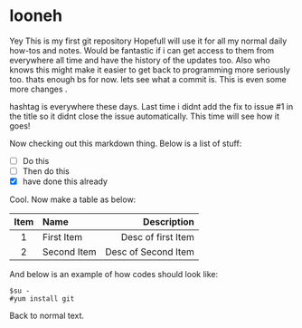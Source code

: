 # looneh
Yey This is my first git repository
Hopefull will use it for all my normal daily how-tos and notes.
Would be fantastic if i can get access to them from everywhere all time and have the history of the updates too.
Also who knows this might make it easier to get back to programming more seriously too.
thats enough bs for now. lets see what a commit is.
This is even some more changes .

hashtag is everywhere these days. Last time i didnt add the fix to issue #1 in the title so it didnt close the issue automatically. This time will see how it goes!

Now checking out this markdown thing. 
Below is a list of stuff:
- [ ] Do this
- [ ] Then do this
- [x] have done this already

Cool.
Now make a table as below:

| Item | Name | Description |
|:------:|:------|---------------:|
| 1 | First Item | Desc of first Item |
|2|Second Item|Desc of Second Item|

And below is an example of how codes should look like:

````
$su -
#yum install git

````

Back to normal text.



